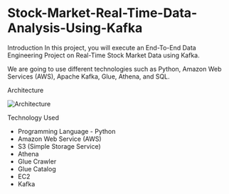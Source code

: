 # Stock-Market-Real-Time-Data-Analysis-Using-Kafka
Introduction
In this project, you will execute an End-To-End Data Engineering Project on Real-Time Stock Market Data using Kafka.

We are going to use different technologies such as Python, Amazon Web Services (AWS), Apache Kafka, Glue, Athena, and SQL.

Architecture

![Architecture](https://github.com/Annkkitaaa/Stock-Market-Real-Time-Data-Analysis-Using-Kafka/assets/100662026/7a0bb8eb-7129-4fb7-9489-658d3613db9f)


Technology Used
* Programming Language - Python
* Amazon Web Service (AWS)
* S3 (Simple Storage Service)
* Athena
* Glue Crawler
* Glue Catalog
* EC2
* Kafka
